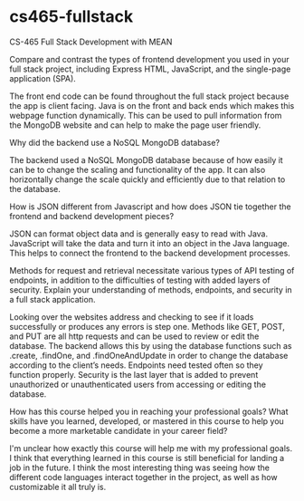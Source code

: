# cs465-fullstack
CS-465 Full Stack Development with MEAN

Compare and contrast the types of frontend development you used in your full stack project, including Express HTML, JavaScript, and the single-page application (SPA).

  The front end code can be found throughout the full stack project because the app is client facing. Java is on the front and back ends which makes this webpage function dynamically. This can be used to pull information from the MongoDB website and can help to make the page user friendly.

Why did the backend use a NoSQL MongoDB database?

  The backend used a NoSQL MongoDB database because of how easily it can be to change the scaling and functionality of the app. It can also horizontally change the scale quickly and efficiently due to that relation to the database.

How is JSON different from Javascript and how does JSON tie together the frontend and backend development pieces?

  JSON can format object data and is generally easy to read with Java. JavaScript will take the data and turn it into an object in the Java language. This helps to connect the frontend to the backend development processes. 

Methods for request and retrieval necessitate various types of API testing of endpoints, in addition to the difficulties of testing with added layers of security. Explain your understanding of methods, endpoints, and security in a full stack application.

  Looking over the websites address and checking to see if it loads successfully or produces any errors is step one. Methods like GET, POST, and PUT are all http requests and can be used to review or edit the database. The backend allows this by using the database functions such as .create, .findOne, and .findOneAndUpdate in order to change the database according to the client’s needs. Endpoints need tested often so they function properly. Security is the last layer that is added to prevent unauthorized or unauthenticated users from accessing or editing the database.

How has this course helped you in reaching your professional goals? What skills have you learned, developed, or mastered in this course to help you become a more marketable candidate in your career field?

  I'm unclear how exactly this course will help me with my professional goals. I think that everything learned in this course is still beneficial for landing a job in the future. I think the most interesting thing was seeing how the different code languages interact together in the project, as well as how customizable it all truly is.

